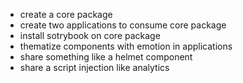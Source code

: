 * create a core package
* create two applications to consume core package
* install sotrybook on core package
* thematize components with emotion in applications
* share something like a helmet component
* share a script injection like analytics


